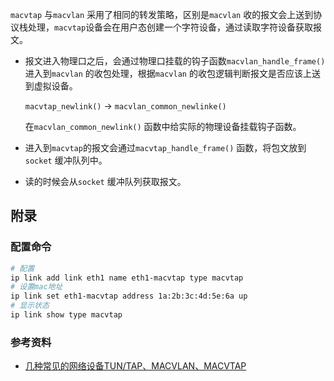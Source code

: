 `macvtap` 与`macvlan` 采用了相同的转发策略，区别是`macvlan` 收的报文会上送到协议栈处理，`macvtap`设备会在用户态创建一个字符设备，通过读取字符设备获取报文。

* 报文进入物理口之后，会通过物理口挂载的钩子函数`macvlan_handle_frame()` 进入到`macvlan` 的收包处理，根据`macvlan` 的收包逻辑判断报文是否应该上送到虚拟设备。

  

  `macvtap_newlink()` -> `macvlan_common_newlinke()`

  在`macvlan_common_newlink()` 函数中给实际的物理设备挂载钩子函数。

* 进入到`macvtap`的报文会通过`macvtap_handle_frame()` 函数，将包文放到`socket` 缓冲队列中。

* 读的时候会从`socket` 缓冲队列获取报文。





## 附录

### 配置命令

```bash
# 配置
ip link add link eth1 name eth1-macvtap type macvtap
# 设置mac地址
ip link set eth1-macvtap address 1a:2b:3c:4d:5e:6a up
# 显示状态
ip link show type macvtap
```



### 参考资料

* [几种常见的网络设备TUN/TAP、MACVLAN、MACVTAP](https://www.pianshen.com/article/37292046010/)

